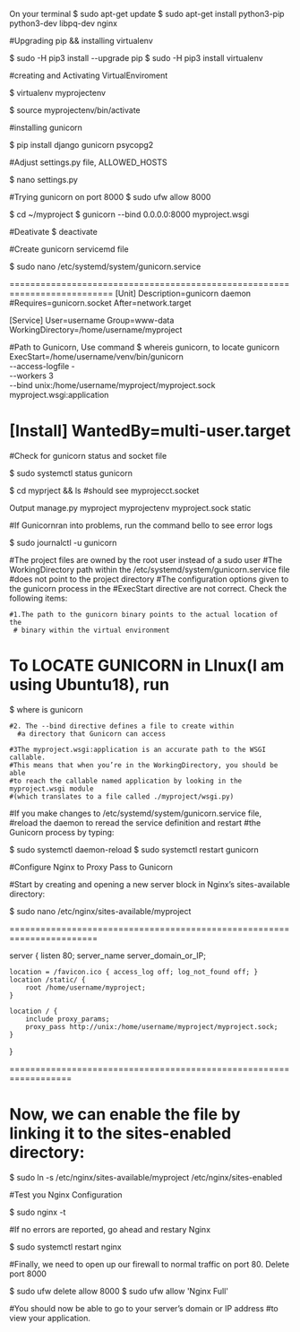On your terminal
$ sudo apt-get update
$ sudo apt-get install python3-pip python3-dev libpq-dev nginx

#Upgrading pip && installing virtualenv

$ sudo -H pip3 install --upgrade pip
$ sudo -H pip3 install virtualenv

#creating and Activating VirtualEnviroment

$ virtualenv myprojectenv

$ source myprojectenv/bin/activate

#installing gunicorn

$ pip install django gunicorn psycopg2

#Adjust settings.py file, ALLOWED_HOSTS

$ nano settings.py

#Trying gunicorn on port 8000
$ sudo ufw allow 8000

$ cd ~/myproject
$ gunicorn --bind 0.0.0.0:8000 myproject.wsgi


#Deativate
$ deactivate

#Create gunicorn servicemd file

$ sudo nano /etc/systemd/system/gunicorn.service

==========================================================================
[Unit]
Description=gunicorn daemon
#Requires=gunicorn.socket
After=network.target

[Service]
User=username
Group=www-data
WorkingDirectory=/home/username/myproject

#Path to Gunicorn, Use command $ whereis gunicorn, to locate gunicorn
ExecStart=/home/username/venv/bin/gunicorn \
          --access-logfile - \
          --workers 3 \
          --bind unix:/home/username/myproject/myproject.sock myproject.wsgi:application

[Install]
WantedBy=multi-user.target
==========================================================================
#Check for gunicorn status and socket file

$ sudo systemctl status gunicorn

$ cd myprject && ls
#should see myprojecct.socket

Output
manage.py  myproject  myprojectenv  myproject.sock  static

#If Gunicornran into problems, run the command bello to see error logs 

$ sudo journalctl -u gunicorn

#The project files are owned by the root user instead of a sudo user
#The WorkingDirectory path within the /etc/systemd/system/gunicorn.service file
#does not point to the project directory
#The configuration options given to the gunicorn process in the
#ExecStart directive are not correct. Check the following items: 

	#1.The path to the gunicorn binary points to the actual location of the 
	 # binary within the virtual environment
# To LOCATE GUNICORN in LInux(I am using Ubuntu18), run 
$ where is gunicorn

	#2. The --bind directive defines a file to create within
	  #a directory that Gunicorn can access

	#3The myproject.wsgi:application is an accurate path to the WSGI callable.
	#This means that when you’re in the WorkingDirectory, you should be able
	#to reach the callable named application by looking in the myproject.wsgi module
	#(which translates to a file called ./myproject/wsgi.py)

#If you make changes to  /etc/systemd/system/gunicorn.service file,
#reload the daemon to reread the service definition and restart
#the Gunicorn process by typing:

$ sudo systemctl daemon-reload
$ sudo systemctl restart gunicorn

#Configure Nginx to Proxy Pass to Gunicorn

#Start by creating and opening a new server block in Nginx’s sites-available directory:

$ sudo nano /etc/nginx/sites-available/myproject

=======================================================================

server {
    listen 80;
    server_name server_domain_or_IP;

    location = /favicon.ico { access_log off; log_not_found off; }
    location /static/ {
        root /home/username/myproject;
    }

    location / {
        include proxy_params;
        proxy_pass http://unix:/home/username/myproject/myproject.sock;
    }
}

==================================================================

# Now, we can enable the file by linking it to the sites-enabled directory:

$ sudo ln -s /etc/nginx/sites-available/myproject /etc/nginx/sites-enabled

#Test you Nginx Configuration

$ sudo nginx -t

#If no errors are reported, go ahead and restary Nginx

$ sudo systemctl restart nginx

#Finally, we need to open up our firewall to normal traffic on port 80. Delete port 8000

$ sudo ufw delete allow 8000
$ sudo ufw allow 'Nginx Full'

#You should now be able to go to your server’s domain or IP address
#to view your application.
